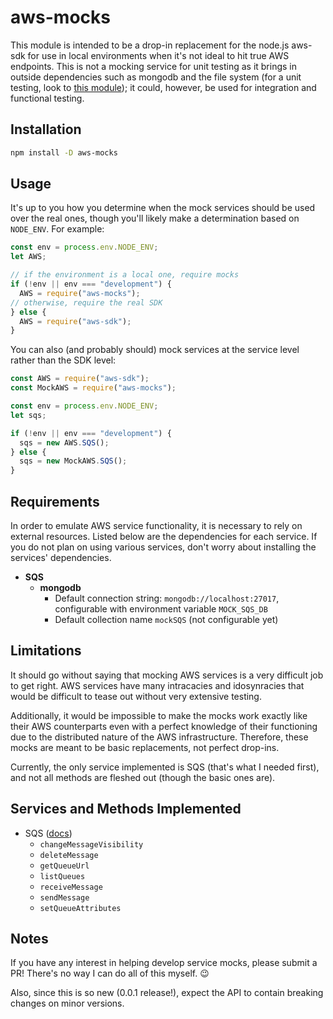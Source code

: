 # aws-mocks

This module is intended to be a drop-in replacement for the node.js aws-sdk for use in local environments when it's not ideal to hit true AWS endpoints. This is not a mocking service for unit testing as it brings in outside dependencies such as mongodb and the file system (for a unit testing, look to [this module](https://github.com/antonosmond/mock-aws)); it could, however, be used for integration and functional testing.

## Installation

```bash
npm install -D aws-mocks
```

## Usage

It's up to you how you determine when the mock services should be used over the real ones, though you'll likely make a determination based on `NODE_ENV`. For example:

```js
const env = process.env.NODE_ENV;
let AWS;

// if the environment is a local one, require mocks
if (!env || env === "development") {
  AWS = require("aws-mocks");
// otherwise, require the real SDK
} else {
  AWS = require("aws-sdk");
}
```

You can also (and probably should) mock services at the service level rather than the SDK level:

```js
const AWS = require("aws-sdk");
const MockAWS = require("aws-mocks");

const env = process.env.NODE_ENV;
let sqs;

if (!env || env === "development") {
  sqs = new AWS.SQS();
} else {
  sqs = new MockAWS.SQS();
}
```

## Requirements
In order to emulate AWS service functionality, it is necessary to rely on external resources. Listed below are the dependencies for each service. If you do not plan on using various services, don't worry about installing the services' dependencies.

- **SQS**
	- **mongodb**
 		- Default connection string: `mongodb://localhost:27017`, configurable with environment variable `MOCK_SQS_DB`
 		- Default collection name `mockSQS` (not configurable yet)

## Limitations
It should go without saying that mocking AWS services is a very difficult job to get right. AWS services have many intracacies and idosynracies that would be difficult to tease out without very extensive testing.

Additionally, it would be impossible to make the mocks work exactly like their AWS counterparts even with a perfect knowledge of their functioning due to the distributed nature of the AWS infrastructure. Therefore, these mocks are meant to be basic replacements, not perfect drop-ins. 

Currently, the only service implemented is SQS (that's what I needed first), and not all methods are fleshed out (though the basic ones are).

## Services and Methods Implemented
- SQS ([docs](http://docs.aws.amazon.com/AWSJavaScriptSDK/latest/AWS/SQS.html))
	- `changeMessageVisibility`
	- `deleteMessage`
	- `getQueueUrl`
	- `listQueues`
	- `receiveMessage`
	- `sendMessage`
	- `setQueueAttributes`

## Notes
If you have any interest in helping develop service mocks, please submit a PR! There's no way I can do all of this myself. 😉

Also, since this is so new (0.0.1 release!), expect the API to contain breaking changes on minor versions.
